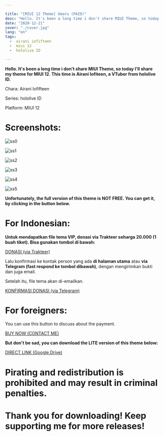 ```yaml
---

title: "[MIUI 12 Theme] Umaru (PAID)"
desc: "Hello. It's been a long time i don't share MIUI Theme, so today I'll share my theme for MIUI 12. This time is Airani Iofiteen, a VTuber from hololive ID."
date: "2020-12-21"
cover: "./cover.jpg"
lang: "en"
tags:
  -  airani iofifteen
  -  miui 12
  -  hololive ID

---
```


**Hello. It's been a long time i don't share MIUI Theme, so today I'll share my theme for MIUI 12. This time is Airani Iofiteen, a VTuber from hololive ID.**

Chara: Airani Iofifteen

Series: hololive ID

Platform: MIUI 12

# Screenshots:

![ss0](./cover.jpg)

![ss1](./ss1.jpg)

![ss2](./ss2.jpg)

![ss3](./ss3.jpg)

![ss4](./ss4.jpg)

![ss5](./ss5.jpg)



**Unfortunately, the full version of this theme is NOT FREE. You can get it, by clicking in the button below.**

# For Indonesian:

**Untuk mendapatkan file tema VIP, donasi via Trakteer seharga 20.000 (1 buah tiket). Bisa gunakan tombol di bawah:**

<a href="https://trakteer.id/elzeXD/showcase/airani-iofifteen-theme-miui-12-JUXYW" class="btn"><span class="name">DONASI (via Trakteer)</span></a>

Lalu konfirmasi ke kontak person yang ada **di halaman utama** atau **via Telegram (fast respond ke tombol dibawah)**, dengan mengirimkan bukti dan juga email.

Setelah itu, file tema akan di-emailkan.

<a href="https://t.me/elzeXD" class="btn"><span class="name">KONFIRMASI DONASI (via Telegram)</span></a>

# For foreigners:

You can use this button to discuss about the payment.

<a href="https://t.me/elzeXD" class="btn"><span class="name">BUY NOW (CONTACT ME)</span></a>


**But don't be sad, you can download the LITE version of this theme below:**

<a href="https://semawur.com/jT5Jmy" class="btn"><span class="name">DIRECT LINK (Google Drive)</span></a>


# Pirating and redistribution is prohibited and may result in criminal penalties.



# Thank you for downloading! Keep supporting me for more releases!
